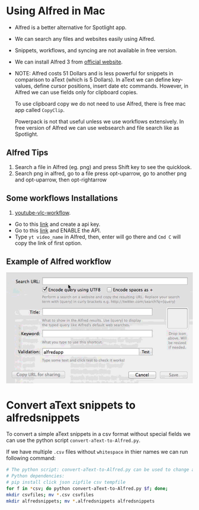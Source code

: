 # Using Alfred in Mac
- Alfred is a better alternative for Spotlight app. 
- We can search any files and websites easily using Alfred.

- Snippets, workflows, and syncing are not available in free version.

- We can install Alfred 3 from [official website](https://www.alfredapp.com/).

- NOTE: Alfred costs 51 Dollars and is less powerful for snippets in comparison to aText (which is 5 Dollars). 
  In aText we can define key-values, define cursor positions, insert date etc commands.
  However, in Alfred we can use fields only for clipboard copies.
  
  To use clipboard copy we do not need to use Alfred, there is free mac app called `CopyClip`.
  
  Powerpack is not that useful unless we use workflows extensively.
  In free version of Alfred we can use websearch and file search like as Spotlight.

## Alfred Tips
1. Search a file in Alfred (eg. png) and press Shift key to see the quicklook.
2. Search png in alfred, go to a file press opt-uparrow, go to another png and opt-uparrow, then opt-rightarrow


## Some workflows Installations
1. [youtube-vlc-workflow](http://www.packal.org/workflow/alfred-youtube-vlc-workflow).
- Go to this [link](https://developers.google.com/youtube/v3/getting-started) and create a api key.
- Go to this [link](https://developers.google.com/youtube/v3/getting-started) and ENABLE the API.
- Type `yt video_name` in Alfred, then, enter will go there and `Cmd C` will copy the link of first option.


## Example of Alfred workflow
![](custom-search-alfred-how-to.gif) 


# Convert aText snippets to alfredsnippets
To convert a simple aText snippets in a csv format without special fields we can use the python script
`convert-aText-to-Alfred.py`.

If we have multiple `.csv` files without `whitespace` in thier names we can run following command:
```bash
# The python script: convert-aText-to-Alfred.py can be used to change aText csv snippet to alfredsnippets file.
# Python dependencies:
# pip install click json zipfile csv tempfile
for f in *csv; do python convert-aText-to-Alfred.py $f; done;
mkdir csvfiles; mv *.csv csvfiles
mkdir alfredsnippets; mv *.alfredsnippets alfredsnippets
```
